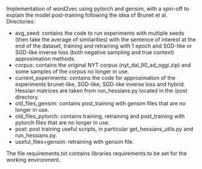 Implementation of word2vec using pytorch and gensim, with a spin-off to explain the model post-training following the idea of Brunet et al. Directories:

* avg_seed: contains the code to run experiments with multiple seeds (then take the average of similarities) with the sentence of interest at the end of the dataset, training and retraining with 1 epoch and SGD-like or SGD-like inverse loss (both negative sampling and true context) approximation methods.
* corpus: contains the original NYT corpus (nyt_dal_90_ad_oggi.zip) and some samples of the corpus no longer in use.
* current_experiments: contains the code for approximation of the experiments brunet-like, SGD-like, SGD-like inverse loss and hybrid. Hessian matrices are taken from run_hessians.py located in the /post directory.
* old_files_gensim: contains post_training with gensim files that are no longer in use.
* old_files_pytorch: contains training, retraining and post_training with pytorch files that are no longer in use.
* post: post training useful scripts, in particular get_hessians_utils.py and run_hessians.py.
* useful_files+gensim: retraining with gensim file.


The file requirements.txt contains libraries requirements to be set for the working environment.
